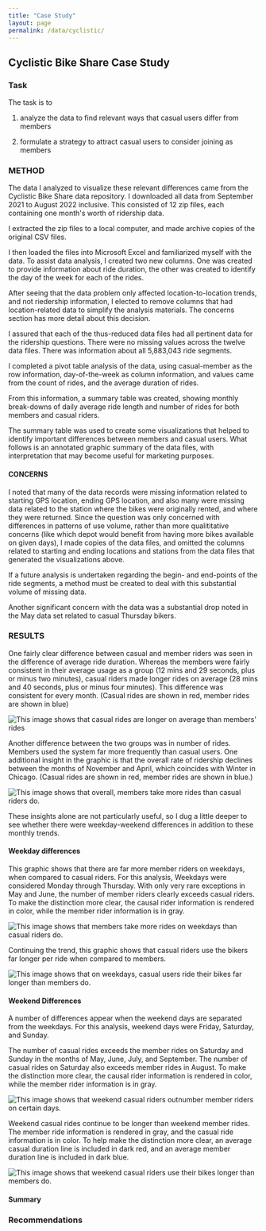 ```yaml
---
title: "Case Study"
layout: page
permalink: /data/cyclistic/
---
```


## Cyclistic Bike Share Case Study

### Task

The task is to

1. analyze the data to find relevant ways that casual users differ from members

2. formulate a strategy to attract casual users to consider joining as members

  

### METHOD

  

The data I analyzed to visualize these relevant differences came from the Cyclistic Bike Share data repository. I downloaded all data from September 2021 to August 2022 inclusive. This consisted of 12 zip files, each containing one month's worth of ridership data.

I extracted the zip files to a local computer, and made archive copies of the original CSV files.  

I then loaded the files into Microsoft Excel and familiarized myself with the data. To assist data analysis, I created two new columns. One was created to provide information about ride duration, the other was created to identify the day of the week for each of the rides.

After seeing that the data problem only affected location-to-location trends, and not riedership information, I elected to remove columns that had location-related data to simplify the analysis materials. The concerns section has more detail about this decision.

I assured that each of the thus-reduced data files had all pertinent data for the ridership questions. There were no missing values across the twelve data files. There was information about all 5,883,043 ride segments.

I completed a pivot table analysis of the data, using casual-member as the row information, day-of-the-week as column information, and values came from the count of rides, and the average duration of rides.

From this information, a summary table was created, showing monthly break-downs of daily average ride length and number of rides for both members and casual riders.

The summary table was used to create some visualizations that helped to identify important differences between members and casual users. What follows is an annotated graphic summary of the data files, with interpretation that may become useful for marketing purposes.

#### CONCERNS

I noted that many of the data records were missing information related to starting GPS location, ending GPS location, and also many were missing data related to the station where the bikes were originally rented, and where they were returned. Since the question was only concerned with differences in patterns of use volume, rather than more qualititative concerns (like which depot would benefit from having more bikes available on given days), I made copies of the data files, and omitted the columns related to starting and ending locations and stations from the data files that generated the visualizations above.

If a future analysis is undertaken regarding the begin- and end-points of the ride segments, a method must be created to deal with this substantial volume of missing data.

Another significant concern with the data was a substantial drop noted in the May data set related to casual Thursday bikers.

### RESULTS

One fairly clear difference between casual and member riders was seen in the difference of average ride duration. Whereas the members were fairly consistent in their average usage as a group (12 mins and 29 seconds, plus or minus two minutes), casual riders made longer rides on average (28 mins and 40 seconds, plus or minus four minutes). This difference was consistent for every month. (Casual rides are shown in red, member rides are shown in blue)

 <img src="/images/casual_longer_rides.png" alt="This image shows that casual rides are longer on average than members' rides">

Another difference between the two groups was in number of rides. Members used the system far more frequently than casual users. One additional insight in the graphic is that the overall rate of ridership declines between the months of November and April, which coincides with Winter in Chicago. (Casual rides are shown in red, member rides are shown in blue.)

<img src="/images/casual_more_rides.png" alt="This image shows that overall, members take more rides than casual riders do.">
  
These insights alone are not particularly useful, so I dug a little deeper to see whether there were weekday-weekend differences in addition to these monthly trends.

#### Weekday differences
This graphic shows that there are far more member riders on weekdays, when compared to casual riders. For this analysis, Weekdays were considered Monday through Thursday. With only very rare exceptions in May and June, the number of member riders clearly exceeds casual riders. To make the distinction more clear, the causal rider information is rendered in color, while the member rider information is in gray. 

<img src="/images/weekday_rides.png" alt="This image shows that members take more rides on weekdays than casual riders do.">

Continuing the trend, this graphic shows that casual riders use the bikers far longer per ride when compared to members.

<img src="/images/weekday_duration.png" alt="This image shows that on weekdays, casual users ride their bikes far longer than members do.">

#### Weekend Differences

A number of differences appear when the weekend days are separated from the weekdays. For this analysis, weekend days were Friday, Saturday, and Sunday.

The number of casual rides exceeds the member rides on Saturday and Sunday in the months of May, June, July, and September. The number of casual rides on Saturday also exceeds member rides in August. To make the distinction more clear, the causal rider information is rendered in color, while the member rider information is in gray.

<img src="/images/weekend_rides.png" alt="This image shows that weekend casual riders outnumber member riders on certain days.">

Weekend casual rides continue to be longer than weekend member rides. The member ride information is rendered in gray, and the casual ride information is in color. To help make the distinction more clear, an average casual duration line is included in dark red, and an average member duration line is included in dark blue.

<img src="/images/weekend_duration.png" alt="This image shows that weekend casual riders use their bikes longer than members do.">

#### Summary



### Recommendations

